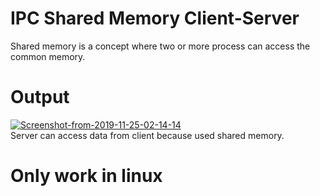 # IPC Shared Memory Client-Server
Shared memory is a concept where two or more process can access the common memory.

# Output
<a href="https://ibb.co/g4zq1Q3"><img src="https://i.ibb.co/FHgZvcK/Screenshot-from-2019-11-25-02-14-14.png" alt="Screenshot-from-2019-11-25-02-14-14" border="0"></a><br>
Server can access data from client because used shared memory.

# Only work in linux
